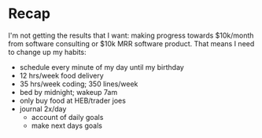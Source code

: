 # Recap
I'm not getting the results that I want: making progress towards $10k/month from software consulting or $10k MRR software product. That means I need to change up my habits:
- schedule every minute of my day until my birthday
- 12 hrs/week food delivery
- 35 hrs/week coding; 350 lines/week
- bed by midnight; wakeup 7am
- only buy food at HEB/trader joes
- journal 2x/day
  - account of daily goals
  - make next days goals
